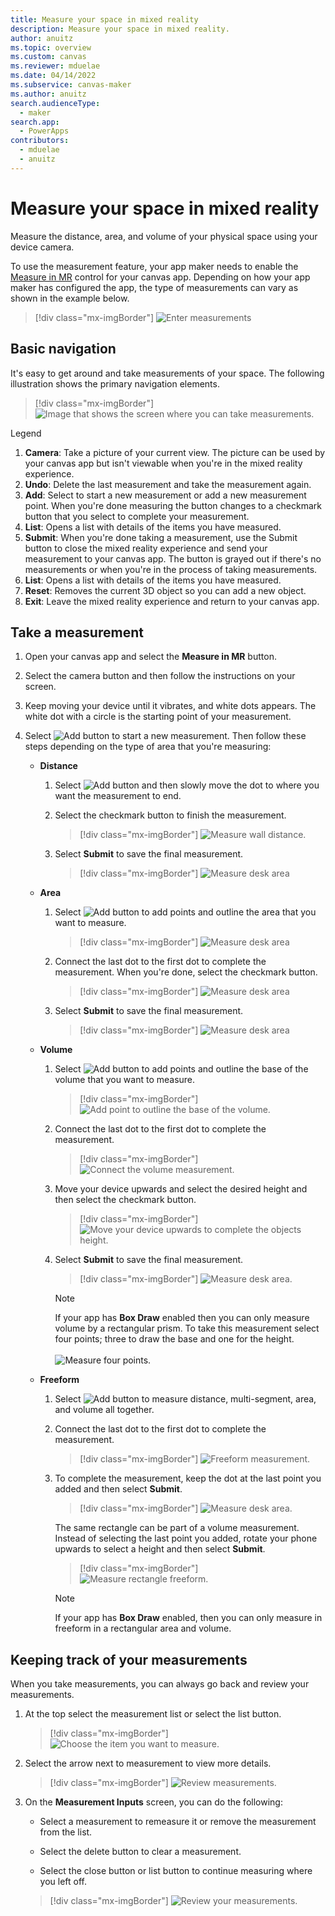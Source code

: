 ```yaml
---
title: Measure your space in mixed reality
description: Measure your space in mixed reality.
author: anuitz
ms.topic: overview
ms.custom: canvas
ms.reviewer: mduelae
ms.date: 04/14/2022
ms.subservice: canvas-maker
ms.author: anuitz
search.audienceType: 
  - maker
search.app: 
  - PowerApps
contributors:
  - mduelae
  - anuitz
---
```


# Measure your space in mixed reality

Measure the distance, area, and volume of your physical space using your device camera.

To use the measurement feature, your app maker needs to enable the [Measure in MR](mixed-reality-component-measure-distance.md) control for your canvas app. Depending on how your app maker has configured the app, the type of measurements can vary as shown in the example below. 

   > [!div class="mx-imgBorder"]
   > ![Enter measurements](./media/mr-measurement/measurement-inputs-5.png)



## Basic navigation

It's easy to get around and take measurements of your space. The following illustration shows the primary navigation elements.


   > [!div class="mx-imgBorder"]
   > ![Image that shows the screen where you can take measurements.](./media/mr-measurement/measurement-legend.png)

Legend

1. **Camera**: Take a picture of your current view. The picture can be used by your 
canvas app but isn't viewable when you're in the mixed reality experience.
2. **Undo**: Delete the last measurement and take the measurement again.
3. **Add**: Select to start a new measurement or add a new measurement point. When you're done measuring the button changes to a checkmark button that you select to complete your measurement.
4. **List**: Opens a list with details of the items you have measured. 
5. **Submit**: When you're done taking a measurement, use the Submit button to close the mixed reality experience and send your measurement to your canvas app. The button is grayed out if there's no measurements or when you're in the process of taking measurements. 
6. **List**: Opens a list with details of the items you have measured. 
7. **Reset**: Removes the current 3D object so you can add a new object.
8. **Exit**: Leave the mixed reality experience and return to your canvas app.


## Take a measurement

1. Open your canvas app and select the **Measure in MR** button.

2. Select the camera button and then follow the instructions on your screen.

3. Keep moving your device until it vibrates, and white dots appears. The white dot with a circle is the starting point of your measurement.

4. Select ![Add button](./media/mr-measurement/add-button-8.png) to start a new measurement. Then follow these steps depending on the type of area that you're measuring:

   - **Distance**
     1. Select ![Add button](./media/mr-measurement/add-button-8.png) and then slowly move the dot to where you want the measurement to end. 
     2. Select the checkmark button to finish the measurement. 
    
        > [!div class="mx-imgBorder"]
        > ![Measure wall distance.](./media/mr-measurement/distance-9.png)
       
      3. Select **Submit** to save the final measurement.
         > [!div class="mx-imgBorder"]
         > ![Measure desk area](./media/mr-measurement/distance-final-measurement-10.png)
   
   - **Area**
      1. Select ![Add button](./media/mr-measurement/add-button-8.png) to add points and outline the area that you want to measure.
         > [!div class="mx-imgBorder"]
         > ![Measure desk area](./media/mr-measurement/area-choose-points-12.png)

      2. Connect the last dot to the first dot to complete the measurement. When you're done, select the checkmark button.
         > [!div class="mx-imgBorder"]
         > ![Measure desk area](./media/mr-measurement/area-endpoint-13.png)

      3. Select **Submit** to save the final measurement.
         > [!div class="mx-imgBorder"]
         > ![Measure desk area](./media/mr-measurement/area-final-measurement-14.png)

    - **Volume** 
      1. Select ![Add button](./media/mr-measurement/add-button-8.png) to add points and outline the base of the volume that you want to measure.
         > [!div class="mx-imgBorder"]
         > ![Add point to outline the base of the volume.](./media/mr-measurement/volume-add-points-15.png)
      
      2. Connect the last dot to the first dot to complete the measurement. 
         > [!div class="mx-imgBorder"]
         > ![Connect the volume measurement.](./media/mr-measurement/volume-complete-measurement-16.png)

      3. Move your device upwards and select the desired height and then select the checkmark button. 
         > [!div class="mx-imgBorder"]
         > ![Move your device upwards to complete the objects height.](./media/mr-measurement/volume-upwards-17.png) 
        
       4. Select **Submit** to save the final measurement.
          > [!div class="mx-imgBorder"]
          > ![Measure desk area.](./media/mr-measurement/area-submint-18.png)  
     
          > [!NOTE]
          > If your app has **Box Draw** enabled then you can only measure volume by a rectangular prism. To take this measurement select four points; three to draw the base and one for the height.<br><br>
            ![Measure four points.](./media/mr-measurement/measure-four-points.png)

    - **Freeform** 
       1. Select ![Add button](./media/mr-measurement/add-button-8.png) to measure distance, multi-segment, area, and volume all together. 
       2. Connect the last dot to the first dot to complete the measurement.
          > [!div class="mx-imgBorder"]
          > ![Freeform measurement.](./media/mr-measurement/measure-freeform.png)  
     
      4. To complete the measurement, keep the dot at the last point you added and then select **Submit**.
          > [!div class="mx-imgBorder"]
          > ![Measure desk area.](./media/mr-measurement/measure-form-submint.png)  
                 
          The same rectangle can be part of a volume measurement. Instead of selecting the last point you added, rotate your phone upwards to select a height and then select **Submit**.
           > [!div class="mx-imgBorder"]
           > ![Measure rectangle freeform.](./media/mr-measurement/rectangle-freeform.png)

          > [!NOTE]
          > If your app has **Box Draw** enabled, then you can only measure in freeform in a rectangular area and volume.


## Keeping track of your measurements

When you take measurements, you can always go back and review your measurements.

1. At the top select the measurement list or select the list button.
   
   > [!div class="mx-imgBorder"]
   > ![Choose the item you want to measure.](./media/mr-measurement/measure-4.png)

2. Select the arrow next to measurement to view more details.
   
   > [!div class="mx-imgBorder"]
   > ![Review measurements.](./media/mr-measurement/review-measurements.png)

3. On the **Measurement Inputs** screen, you can do the following:

    - Select a measurement to remeasure it or remove the measurement from the list.

    - Select the delete button to clear a measurement.

    - Select the close button or list button to continue measuring where you left off.
     > [!div class="mx-imgBorder"]
     > ![Review your measurements.](./media/mr-measurement/measurement-input.png)


